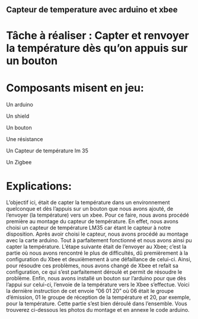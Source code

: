 ## Capteur de temperature avec arduino et xbee

# Tâche à réaliser : Capter et renvoyer la température dès qu’on appuis sur un bouton
# Composants misent en jeu:
Un arduino

Un shield

Un bouton

Une résistance

Un Capteur de température lm 35

Un Zigbee
# Explications:
L’objectif ici, était de capter la température dans un environnement quelconque et dès l’appuis sur un bouton que nous avons ajouté,  de l’envoyer (la température) vers un xbee.
Pour ce faire, nous avons procédé première au montage du capteur de température. En effet, nous avons choisi un capteur de température LM35 car étant le capteur à notre disposition.
Après avoir choisi le capteur, nous avons procédé au montage avec la carte arduino. Tout à parfaitement fonctionné et nous avons ainsi pu capter la température. 
L’étape suivante était de l’envoyer au Xbee; c’est la partie où nous avons rencontré le plus de difficultés, dû premièrement à la configuration du Xbee et deuxièmement à une défaillance de celui-ci. Ainsi, pour résoudre ces problèmes, nous avons changé de Xbee et refait sa configuration, ce qui s’est parfaitement déroulé et permit de résoudre le problème.
Enfin, nous avons installé un bouton sur l’arduino pour que dès l’appui sur celui-ci, l’envoie de la température vers le Xbee s’effectue. Voici la dernière instruction de cet envoie “06 01 20” où 06 était le groupe d’émission, 01 le groupe de réception de la température et 20, par exemple, pour la température. Cette partie s’est bien déroulé dans l’ensemble. Vous trouverez ci-dessous les photos du montage et en annexe le code arduino.




